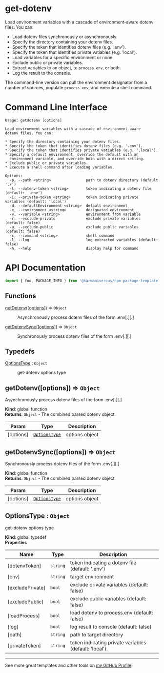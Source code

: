 # get-dotenv

Load environment variables with a cascade of environment-aware dotenv files. You can:

- Load dotenv files synchronously or asynchronously.
- Specify the directory containing your dotenv files.
- Specify the token that identifies dotenv files (e.g. '.env').
- Specify the token that identifies private vatiables (e.g. 'local').
- Load variables for a specific environment or none.
- Exclude public or private variables.
- Extract variables to an object, to `process.env`, or both.
- Log the result to the console.

The command-line version can pull the environment designator from a number of sources, populate `process.env`, and execute a shell command.

# Command Line Interface

```text
Usage: getdotenv [options]

Load environment variables with a cascade of environment-aware
dotenv files. You can:

* Specify the directory containing your dotenv files.
* Specify the token that identifies dotenv files (e.g. '.env').
* Specify the token that identifies private vatiables (e.g. '.local').
* Specify a default environment, override the default with an
  environment variable, and override both with a direct setting.
* Exclude public or private variables.
* Execute a shell command after loading variables.

Options:
  -p, --path <string>                path to dotenv directory (default './')
  -t, --dotenv-token <string>        token indicating a dotenv file (default: '.env')
  -i, --private-token <string>       token indicating private variables (default: 'local')
  -d, --defaultEnvironment <string>  default environment
  -e, --environment <string>         designated environment
  -v, --variable <string>            environment from variable
  -r, --exclude-private              exclude private variables (default: false)
  -u, --exclude-public               exclude public variables (default: false)
  -c, --command <string>             shell command
  -l, --log                          log extracted variables (default: false)
  -h, --help                         display help for command
```

# API Documentation

```js
import { foo, PACKAGE_INFO } from '@karmaniverous/npm-package-template`;
```

## Functions

<dl>
<dt><a href="#getDotenv">getDotenv([options])</a> ⇒ <code>Object</code></dt>
<dd><p>Asynchronously process dotenv files of the form .env[.<ENV>][.<PRIVATETOKEN>]</p>
</dd>
<dt><a href="#getDotenvSync">getDotenvSync([options])</a> ⇒ <code>Object</code></dt>
<dd><p>Synchronously process dotenv files of the form .env[.<ENV>][.<PRIVATETOKEN>]</p>
</dd>
</dl>

## Typedefs

<dl>
<dt><a href="#OptionsType">OptionsType</a> : <code>Object</code></dt>
<dd><p>get-dotenv options type</p>
</dd>
</dl>

<a name="getDotenv"></a>

## getDotenv([options]) ⇒ <code>Object</code>
Asynchronously process dotenv files of the form .env[.<ENV>][.<PRIVATETOKEN>]

**Kind**: global function  
**Returns**: <code>Object</code> - The combined parsed dotenv object.  

| Param | Type | Description |
| --- | --- | --- |
| [options] | [<code>OptionsType</code>](#OptionsType) | options object |

<a name="getDotenvSync"></a>

## getDotenvSync([options]) ⇒ <code>Object</code>
Synchronously process dotenv files of the form .env[.<ENV>][.<PRIVATETOKEN>]

**Kind**: global function  
**Returns**: <code>Object</code> - The combined parsed dotenv object.  

| Param | Type | Description |
| --- | --- | --- |
| [options] | [<code>OptionsType</code>](#OptionsType) | options object |

<a name="OptionsType"></a>

## OptionsType : <code>Object</code>
get-dotenv options type

**Kind**: global typedef  
**Properties**

| Name | Type | Description |
| --- | --- | --- |
| [dotenvToken] | <code>string</code> | token indicating a dotenv file (default: '.env') |
| [env] | <code>string</code> | target environment |
| [excludePrivate] | <code>bool</code> | exclude private variables (default: false) |
| [excludePublic] | <code>bool</code> | exclude public variables (default: false) |
| [loadProcess] | <code>bool</code> | load dotenv to process.env (default: false) |
| [log] | <code>bool</code> | log result to console (default: false) |
| [path] | <code>string</code> | path to target directory |
| [privateToken] | <code>string</code> | token indicating private variables (default: 'local'). |


---

See more great templates and other tools on
[my GitHub Profile](https://github.com/karmaniverous)!
